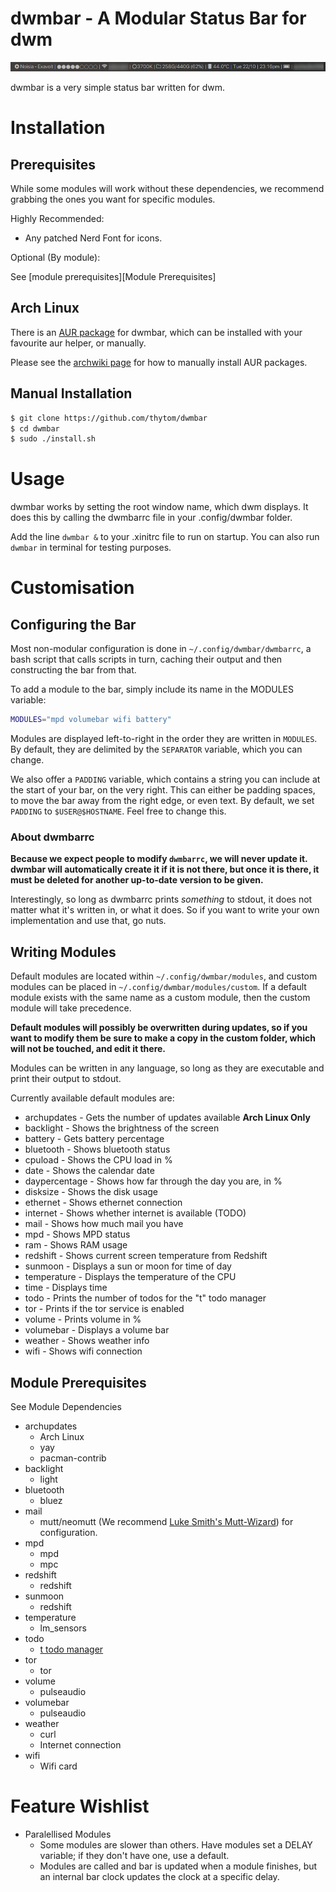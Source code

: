 dwmbar - A Modular Status Bar for dwm
=====================================
![Example image](res/example.png)

dwmbar is a very simple status bar written for dwm.

# Installation

## Prerequisites

While some modules will work without these dependencies, we recommend grabbing
the ones you want for specific modules.

Highly Recommended:
* Any patched Nerd Font for icons.

Optional (By module):

See [module prerequisites][Module Prerequisites]


## Arch Linux

There is an [AUR package](https://aur.archlinux.org/packages/dwmbar) for
dwmbar, which can be installed with your favourite aur helper, or manually.

Please see the [archwiki
page](https://wiki.archlinux.org/index.php/Arch_User_Repository#Installing_packages)
for how to manually install AUR packages.

## Manual Installation

```bash
$ git clone https://github.com/thytom/dwmbar
$ cd dwmbar
$ sudo ./install.sh
```
# Usage

dwmbar works by setting the root window name, which dwm displays. It does this
by calling the dwmbarrc file in your .config/dwmbar folder.

Add the line `dwmbar &` to your .xinitrc file to run on startup. You can also
run `dwmbar` in terminal for testing purposes.

# Customisation

## Configuring the Bar

Most non-modular configuration is done in `~/.config/dwmbar/dwmbarrc`, a bash
script that calls scripts in turn, caching their output and then constructing
the bar from that.

To add a module to the bar, simply include its name in the MODULES variable:

```bash
MODULES="mpd volumebar wifi battery"
```

Modules are displayed left-to-right in the order they are written in `MODULES`.
By default, they are delimited by the `SEPARATOR` variable, which you can
change.

We also offer a `PADDING` variable, which contains a string you can include at
the start of your bar, on the very right. This can either be padding spaces, to
move the bar away from the right edge, or even text. By default, we set
`PADDING` to `$USER@$HOSTNAME`. Feel free to change this.

### About dwmbarrc

**Because we expect people to modify `dwmbarrc`, we will never update it.
dwmbar will automatically create it if it is not there, but once it is there,
it must be deleted for another up-to-date version to be given.**

Interestingly, so long as dwmbarrc prints *something* to stdout, it does not
matter what it's written in, or what it does. So if you want to write your own
implementation and use that, go nuts.

## Writing Modules

Default modules are located within `~/.config/dwmbar/modules`, and custom
modules can be placed in `~/.config/dwmbar/modules/custom`. If a default module
exists with the same name as a custom module, then the custom module will take
precedence.

**Default modules will possibly be overwritten during updates, so if you want
to modify them be sure to make a copy in the custom folder, which will not be
touched, and edit it there.**

Modules can be written in any language, so long as they are executable and
print their output to stdout.

Currently available default modules are:
- archupdates		- Gets the number of updates available **Arch Linux Only**
- backlight			- Shows the brightness of the screen
- battery			- Gets battery percentage
- bluetooth			- Shows bluetooth status
- cpuload			- Shows the CPU load in %
- date				- Shows the calendar date
- daypercentage		- Shows how far through the day you are, in %
- disksize			- Shows the disk usage
- ethernet			- Shows ethernet connection
- internet			- Shows whether internet is available (TODO)
- mail				- Shows how much mail you have
- mpd				- Shows MPD status
- ram				- Shows RAM usage
- redshift			- Shows current screen temperature from Redshift
- sunmoon			- Displays a sun or moon for time of day
- temperature		- Displays the temperature of the CPU
- time				- Displays time
- todo				- Prints the number of todos for the "t" todo manager
- tor				- Prints if the tor service is enabled
- volume			- Prints volume in %
- volumebar			- Displays a volume bar
- weather			- Shows weather info
- wifi				- Shows wifi connection

## Module Prerequisites

See Module Dependencies
 * archupdates
	- Arch Linux
	- yay
	- pacman-contrib
* backlight
	- light
* bluetooth
	- bluez
* mail
	- mutt/neomutt (We recommend [Luke Smith's Mutt-Wizard](https://github.com/LukeSmithxyz/mutt-wizard)) for configuration.
* mpd
	- mpd
	- mpc
* redshift
	- redshift
* sunmoon
	- redshift
* temperature
	- lm_sensors
* todo
	- [t todo manager](https://github.com/sjl/t)
* tor
	- tor
* volume
	- pulseaudio
* volumebar
	- pulseaudio
* weather
	- curl
	- Internet connection
* wifi
	- Wifi card

# Feature Wishlist

* Paralellised Modules
	- Some modules are slower than others. Have modules set a DELAY variable;
		if they don't have one, use a default.
	- Modules are called and bar is updated when a module finishes, but an
		internal bar clock updates the clock at a specific delay.

